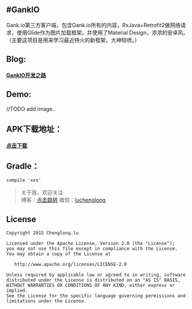 #GankIO
-
Gank.io第三方客户端，包含Gank.io所有的内容，RxJava+Retrofit2做网络请求，使用Glide作为图片加载框架。并使用了Material Design，浓浓的安卓风。（主要这项目是用来学习最近特火的新框架，大神轻喷。）

## Blog: 

#### [GankIO开发之路](http://www.luchenglong.com)

## Demo:  

//TODO add image..

## APK下载地址：

#### [点击下载](http://www.luchenglong.com)


## Gradle：
``` xml
compile 'xxx'
```

> 关于我，欢迎关注  
  博客：[点击跳转](http://www.luchenglong.com) 微信：[luchenglong](url)  

## License
```
Copyright 2015 Chenglong.lu

Licensed under the Apache License, Version 2.0 (the "License");
you may not use this file except in compliance with the License.
You may obtain a copy of the License at

   http://www.apache.org/licenses/LICENSE-2.0

Unless required by applicable law or agreed to in writing, software
distributed under the License is distributed on an "AS IS" BASIS,
WITHOUT WARRANTIES OR CONDITIONS OF ANY KIND, either express or implied.
See the License for the specific language governing permissions and
limitations under the License.
```